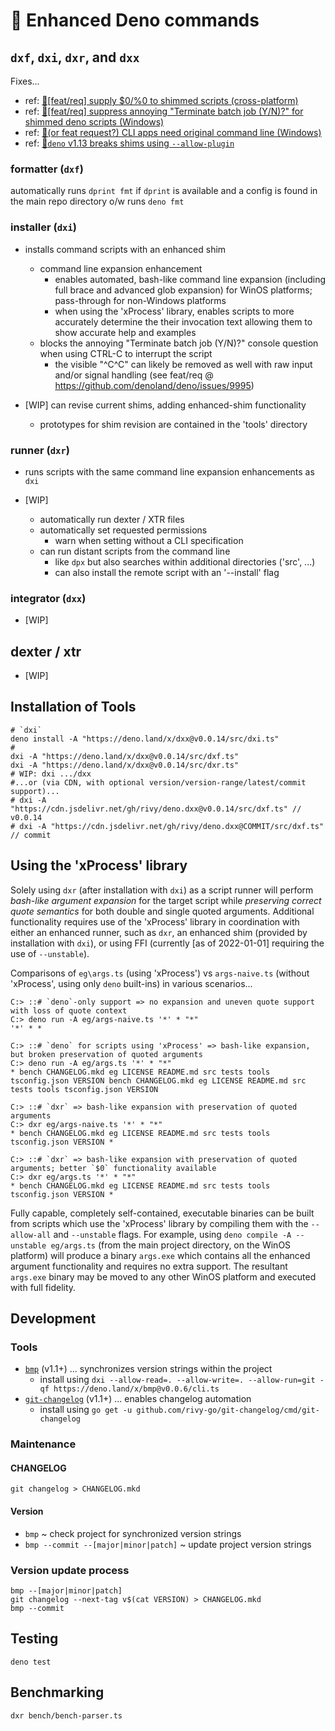 <!-- spell-checker:ignore (names) Deno Gitter (utils) dprint -->

# 🦕 Enhanced Deno commands

## `dxf`, `dxi`, `dxr`, and `dxx`

Fixes...

- ref: [🙏[feat/req] supply $0/%0 to shimmed scripts (cross-platform)](https://github.com/denoland/deno/issues/9874)
- ref: [🙏[feat/req] suppress annoying "Terminate batch job (Y/N)?" for shimmed deno scripts (Windows)](https://github.com/denoland/deno/issues/9873)
- ref: [🐛(or feat request?) CLI apps need original command line (Windows)](https://github.com/denoland/deno/issues/9871)
- ref: [🐛`deno` v1.13 breaks shims using `--allow-plugin`](https://github.com/denoland/deno/issues/11819)

### formatter (`dxf`)

automatically runs `dprint fmt` if `dprint` is available and a config is found in the main repo directory o/w runs `deno fmt`

### installer (`dxi`)

- installs command scripts with an enhanced shim

  - command line expansion enhancement
    - enables automated, bash-like command line expansion (including full brace and advanced glob expansion) for WinOS platforms; pass-through for non-Windows platforms
    - when using the 'xProcess' library, enables scripts to more accurately determine the their invocation text allowing them to show accurate help and examples
  - blocks the annoying "Terminate batch job (Y/N)?" console question when using CTRL-C to interrupt the script
    - the visible "^C^C" can likely be removed as well with raw input and/or signal handling (see feat/req @ <https://github.com/denoland/deno/issues/9995>)

- [WIP] can revise current shims, adding enhanced-shim functionality
  - prototypes for shim revision are contained in the 'tools' directory

### runner (`dxr`)

- runs scripts with the same command line expansion enhancements as `dxi`

- [WIP]
  - automatically run dexter / XTR files
  - automatically set requested permissions
    - warn when setting without a CLI specification
  - can run distant scripts from the command line
    - like `dpx` but also searches within additional directories ('src', ...)
    - can also install the remote script with an '--install' flag

### integrator (`dxx`)

- [WIP]

## dexter / xtr

- [WIP]

## Installation of Tools

```shell
# `dxi`
deno install -A "https://deno.land/x/dxx@v0.0.14/src/dxi.ts"
#
dxi -A "https://deno.land/x/dxx@v0.0.14/src/dxf.ts"
dxi -A "https://deno.land/x/dxx@v0.0.14/src/dxr.ts"
# WIP: dxi .../dxx
#...or (via CDN, with optional version/version-range/latest/commit support)...
# dxi -A "https://cdn.jsdelivr.net/gh/rivy/deno.dxx@v0.0.14/src/dxf.ts" // v0.0.14
# dxi -A "https://cdn.jsdelivr.net/gh/rivy/deno.dxx@COMMIT/src/dxf.ts"  // commit
```

## Using the 'xProcess' library

Solely using `dxr` (after installation with `dxi`) as a script runner will perform _bash-like argument expansion_ for the target script while _preserving correct quote semantics_ for both double and single quoted arguments. Additional functionality requires use of the 'xProcess' library in coordination with either an enhanced runner, such as `dxr`, an enhanced shim (provided by installation with `dxi`), or using FFI (currently [as of 2022-01-01] requiring the use of `--unstable`).

Comparisons of `eg\args.ts` (using 'xProcess') vs `args-naive.ts` (without 'xProcess', using only `deno` built-ins) in various scenarios...

```shell
C:> ::# `deno`-only support => no expansion and uneven quote support with loss of quote context
C:> deno run -A eg/args-naive.ts '*' * "*"
'*' * *

C:> ::# `deno` for scripts using 'xProcess' => bash-like expansion, but broken preservation of quoted arguments
C:> deno run -A eg/args.ts '*' * "*"
* bench CHANGELOG.mkd eg LICENSE README.md src tests tools tsconfig.json VERSION bench CHANGELOG.mkd eg LICENSE README.md src tests tools tsconfig.json VERSION

C:> ::# `dxr` => bash-like expansion with preservation of quoted arguments
C:> dxr eg/args-naive.ts '*' * "*"
* bench CHANGELOG.mkd eg LICENSE README.md src tests tools tsconfig.json VERSION *

C:> ::# `dxr` => bash-like expansion with preservation of quoted arguments; better `$0` functionality available
C:> dxr eg/args.ts '*' * "*"
* bench CHANGELOG.mkd eg LICENSE README.md src tests tools tsconfig.json VERSION *
```

Fully capable, completely self-contained, executable binaries can be built from scripts which use the 'xProcess' library by compiling them with the `--allow-all` and `--unstable` flags. For example, using `deno compile -A --unstable eg/args.ts` (from the main project directory, on the WinOS platform) will produce a binary `args.exe` which contains all the enhanced argument functionality and requires no extra support. The resultant `args.exe` binary may be moved to any other WinOS platform and executed with full fidelity.

## Development

### Tools

- [`bmp`](https://github.com/rivy-go/git-changelog) (v1.1+) ... synchronizes version strings within the project
  - install using `dxi --allow-read=. --allow-write=. --allow-run=git -qf https://deno.land/x/bmp@v0.0.6/cli.ts`
- [`git-changelog`](https://github.com/rivy-go/git-changelog) (v1.1+) ... enables changelog automation
  - install using `go get -u github.com/rivy-go/git-changelog/cmd/git-changelog`

### Maintenance

#### CHANGELOG

`git changelog > CHANGELOG.mkd`

#### Version

- `bmp` ~ check project for synchronized version strings
- `bmp --commit --[major|minor|patch]` ~ update project version strings

### Version update process

```shell
bmp --[major|minor|patch]
git changelog --next-tag v$(cat VERSION) > CHANGELOG.mkd
bmp --commit
```

## Testing

`deno test`

## Benchmarking

`dxr bench/bench-parser.ts`
